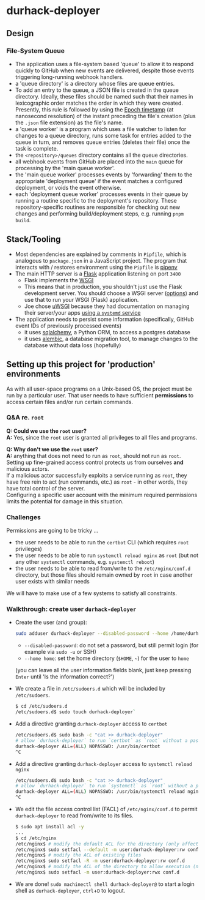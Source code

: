 # durhack-deployer

## Design

### File-System Queue

- The application uses a file-system based 'queue' to allow it to respond quickly to GitHub when new events are delivered,
  despite those events triggering long-running webhook handlers.
- a 'queue directory' is a directory whose files are queue entries.
- To add an entry to the queue, a JSON file is created in the queue directory.
  Ideally, these files should be named such that their names in lexicographic order matches the order in which they
  were created.
  Presently, this rule is followed by using the [Epoch timetamp](https://www.epochconverter.com/) (at nanosecond resolution)
  of the instant preceding the file's creation (plus the `.json` file extension) as the file's name.
- a 'queue worker' is a program which uses a file watcher to listen for changes to a queue directory, runs
  some task for entries added to the queue in turn, and removes queue entries (deletes their file) once the task
  is complete.
- the `<repository>/queues` directory contains all the queue directories.
- all webhook events from GitHub are placed into the `main` queue for processing by the 'main queue worker'.
- the 'main queue worker' processes events by 'forwarding' them to the appropriate 'deployment queue' if the
  event matches a configured deployment, or voids the event otherwise.
- each 'deployment queue worker' processes events in their queue by running a routine specific to the deployment's
  repository.
  These repository-specific routines are responsible for checking out new changes and performing build/deployment
  steps, e.g. running `pnpm build`.

## Stack/Tooling
- Most dependencies are explained by comments in `Pipfile`, which is analogous to `package.json` in a JavaScript project.
  The program that interacts with / restores environment using the `Pipfile` is [pipenv](https://pipenv.pypa.io/en/latest/)
- The main HTTP server is a [Flask](https://flask.palletsprojects.com/en/3.0.x/) application listening on port `3400`
  - Flask implements the [WSGI](https://wsgi.readthedocs.io/en/latest/what.html)
  - This means that in production, you shouldn't just use the Flask development server.
    You should choose a WSGI server ([options](https://flask.palletsprojects.com/en/3.0.x/deploying/))
    and use that to run your WSGI (Flask) application.
  - Joe chose [uWSGI](https://flask.palletsprojects.com/en/3.0.x/deploying/uwsgi/) because they had documentation on managing their server/your apps
    [using a `systemd` service](https://uwsgi-docs.readthedocs.io/en/latest/Systemd.html)
- The application needs to persist some information (specifically, GitHub event IDs of previously processed events)
  - it uses [sqlalchemy](https://www.sqlalchemy.org/), a Python ORM, to access a postgres database
  - it uses [alembic](https://alembic.sqlalchemy.org/en/latest/), a database migration tool, to manage changes to
    the database without data loss (hopefully)

## Setting up this project for 'production' environments

As with all user-space programs on a Unix-based OS, the project must be run by a particular user.
That user needs to have sufficient **permissions** to access certain files and/or run certain commands.

### Q&A re. `root`

**Q: Could we use the `root` user?** \
**A:** Yes, since the `root` user is granted all privileges to all files and programs.

**Q: Why don't we use the `root` user?** \
**A:** anything that does not need to run as `root`, should not run as `root`. \
Setting up fine-grained access control protects us from ourselves **and** malicious actors. \
If a malicious actor successfully exploits a service running as `root`, they have free rein to act (run commands, etc.)
as `root` - in other words, they have total control of the server. \
Configuring a specific user account with the minimum required permissions limits the potential for damage in this
situation.

### Challenges

Permissions are going to be tricky ...

- the user needs to be able to run the `certbot` CLI (which requires `root` privileges)
- the user needs to be able to run `systemctl reload nginx` as `root` (but not any other `systemctl` commands, e.g.
  `systemctl reboot`)
- the user needs to be able to read from/write to the `/etc/nginx/conf.d` directory, but those files should
  remain owned by `root` in case another user exists with similar needs

We will have to make use of a few systems to satisfy all constraints.

### Walkthrough: create user `durhack-deployer`

- Create the user (and group):
  ```bash
  sudo adduser durhack-deployer --disabled-password --home /home/durhack-deployer
  ```
  - `--disabled-password`: do not set a password, but still permit login (for example via `sudo -u` or SSH)
  - `--home home`: set the home directory (`$HOME`, `~`) for the user to `home`

  (you can leave all the user information fields blank, just keep pressing `Enter` until 'Is the information correct?')
- We create a file in `/etc/sudoers.d` which will be included by `/etc/sudoers`.
  ```bash
  $ cd /etc/sudoers.d
  /etc/sudoers.d$ sudo touch durhack-deployer`
  ```
- Add a directive granting `durhack-deployer` access to `certbot`
  ```bash
  /etc/sudoers.d$ sudo bash -c "cat >> durhack-deployer"
  # allow `durhack-deployer` to run `certbot` as `root` without a password and with arbitrary arguments
  durhack-deployer ALL=(ALL) NOPASSWD: /usr/bin/certbot
  ^C
  ```
- Add a directive granting `durhack-deployer` access to `systemctl reload nginx`
  ```bash
  /etc/sudoers.d$ sudo bash -c "cat >> durhack-deployer"
  # allow `durhack-deployer` to run `systemctl` as `root` without a password and only with the exact arguments `reload nginx`
  durhack-deployer ALL=(ALL) NOPASSWD: /usr/bin/systemctl reload nginx
  ^C
  ```
- We edit the file access control list (FACL) of `/etc/nginx/conf.d` to permit `durhack-deployer` to
  read from/write to its files.
  ```bash
  $ sudo apt install acl -y
  ...
  $ cd /etc/nginx
  /etc/nginx$ # modify the default ACL for the directory (only affects newly created files)
  /etc/nginx$ sudo setfacl --default -m user:durhack-deployer:rw conf.d
  /etc/nginx$ # modify the ACL of existing files
  /etc/nginx$ sudo setfacl -R -m user:durhack-deployer:rw conf.d
  /etc/nginx$ # modify the ACL of the directory to allow execution (necessary for creation/deletion of files within the directory)
  /etc/nginx$ sudo setfacl -m user:durhack-deployer:rwx conf.d
  ```
- We are done! `sudo machinectl shell durhack-deployer@` to start a login shell as `durhack-deployer`, `ctrl`+`D` to logout.
